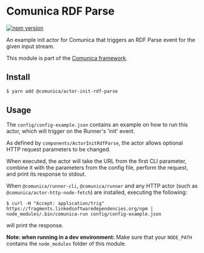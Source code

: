 # Comunica RDF Parse

[![npm version](https://badge.fury.io/js/%40comunica%2Factor-init-rdf-parse.svg)](https://www.npmjs.com/package/@comunica/actor-init-rdf-parse)

An example init actor for Comunica that triggers an RDF Parse event for the given input stream.

This module is part of the [Comunica framework](https://github.com/comunica/comunica).

## Install

```bash
$ yarn add @comunica/actor-init-rdf-parse
```

## Usage

The `config/config-example.json` contains an example on how to run this actor,
which will trigger on the Runner's 'init' event.

As defined by `components/ActorInitRdfParse`,
the actor allows optional HTTP request parameters to be changed.

When executed, the actor will take the URL from the first CLI parameter,
combine it with the parameters from the config file,
perform the request, and print its response to stdout.

When `@comunica/runner-cli`, `@comunica/runner`
and any HTTP actor (such as `@comunica/actor-http-node-fetch`) are installed,
executing the following:

```
$ curl -H "Accept: application/trig" https://fragments.linkedsoftwaredependencies.org/npm | node_modules/.bin/comunica-run config/config-example.json
```

will print the response.

**Note: when running in a dev environment:**
Make sure that your `NODE_PATH` contains the `node_modules` folder of this module.
